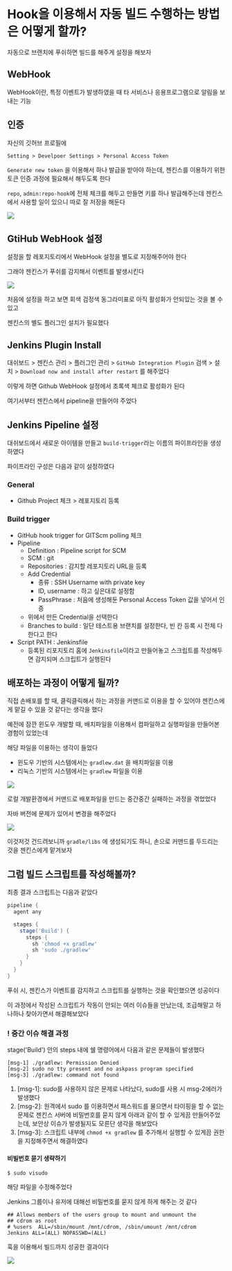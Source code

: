 # Hook을 이용해서 자동 빌드 수행하는 방법은 어떻게 할까?

자동으로 브랜치에 푸쉬하면 빌드를 해주게 설정을 해보자

## WebHook
WebHook이란, 특정 이벤트가 발생하였을 때 타 서비스나 응용프로그램으로 알림을 보내는 기능

## 인증

자신의 깃허브 프로필에 

`Setting > Develpoer Settings > Personal Access Token`

`Generate new token` 을 이용해서 하나 발급을 받아야 하는데, 젠킨스를 이용하기 위한 토큰 인증 과정에 필요해서 해두도록 한다

`repo`, `admin:repo-hook`에 전체 체크를 해두고 만들면 키를 하나 발급해주는데 젠킨스에서 사용할 일이 있으니 따로 잘 저장을 해둔다

<img src="https://github.com/Geol2/Today-I-Learned/blob/main/Java/images/Project/accessToken.png?raw=true" />

## GtiHub WebHook 설정

설정을 할 레포지토리에서 WebHook 설정을 별도로 지정해주어야 한다

그래야 젠킨스가 푸쉬를 감지해서 이벤트를 발생시킨다

<img src="https://github.com/Geol2/Today-I-Learned/blob/main/Java/images/Project/webHook-setting.png?raw=true" />

처음에 설정을 하고 보면 회색 검정색 동그라미표로 아직 활성화가 안되있는 것을 볼 수 있고

젠킨스의 별도 플러그인 설치가 필요했다

## Jenkins Plugin Install

대쉬보드 > 젠킨스 관리 > 플러그인 관리 > `GitHub Integration Plugin` 검색 > 설치 > `Download now and install after restart` 를 해주었다

이렇게 하면 Github WebHook 설정에서 초록색 체크로 활성화가 된다

여기서부터 젠킨스에서 pipeline을 만들어야 주었다

## Jenkins Pipeline 설정

대쉬보드에서 새로운 아이템을 만들고 `build-trigger`라는 이름의 파이프라인을 생성하였다

파이프라인 구성은 다음과 같이 설정하였다

### General

- Github Project 체크 > 레포지토리 등록

### Build trigger

- GitHub hook trigger for GITScm polling 체크
- Pipeline
    - Definition : Pipeline script for SCM
    - SCM : git
    - Repositories : 감지할 레포지토리 URL을 등록
    - Add Credential
        - 종류 : SSH Username with private key
        - ID, username : 하고 싶은대로 설정함
        - PassPhrase : 처음에 생성해둔 Personal Access Token 값을 넣어서 인증
    - 위에서 만든 Credential을 선택한다
    - Branches to build : 일단 테스트용 브랜치를 설정한다, 빈 칸 등록 시 전체 다한다고 한다
- Script PATH : Jenkinsfile
    - 등록된 리포지토리 홈에 `Jenkinsfile`이라고 만들어놓고 스크립트를 작성해두면 감지되며 스크립트가 실행된다

## 배포하는 과정이 어떻게 될까?

직접 손배포를 할 때, 클릭클릭해서 하는 과정을 커맨드로 이용을 할 수 있어야 젠킨스에게 맡길 수 있을 것 같다는 생각을 했다

예전에 잠깐 윈도우 개발할 때, 배치파일을 이용해서 컴파일하고 실행파일을 만들어본 경험이 있었는데

해당 파일을 이용하는 생각이 들었다

- 윈도우 기반의 시스템에서는 `gradlew.dat` 을 배치파일을 이용
- 리눅스 기반의 시스템에서는 `gradlew` 파일을 이용

<img src="https://github.com/Geol2/Today-I-Learned/blob/main/Java/images/Project/build-1.png?raw=true" />

로컬 개발환경에서 커맨드로 배포파일을 만드는 중간중간 실패하는 과정을 겪었었다

자바 버전에 문제가 있어서 변경을 해주었다

<img src="https://github.com/Geol2/Today-I-Learned/blob/main/Java/images/Project/build-setting.png?raw=true" />

이것저것 건드려보니까 `gradle/libs` 에 생성되기도 하니, 손으로 커맨드를 두드리는 것을 젠킨스에게 맡겨보자

## 그럼 빌드 스크립트를 작성해볼까?

최종 결과 스크립트는 다음과 같았다

```gradle
pipeline {
  agent any

  stages {
    stage('Build') {
      steps {
        sh 'chmod +x gradlew'
        sh 'sudo ./gradlew'
      }
    }
  }
}
```

푸쉬 시, 젠킨스가 이벤트를 감지하고 스크립트를 실행하는 것을 확인했으면 성공이다

이 과정에서 작성된 스크립트가 작동이 안되는 여러 이슈들을 만났는데, 조급해말고 하나하나 찾아가면서 해결해보았다

### ! 중간 이슈 해결 과정

stage('Build') 안의 steps 내에 쉘 명령어에서 다음과 같은 문제들이 발생했다

```
[msg-1] ./gradlew: Permission Denied
[msg-2] sudo no tty present and no askpass program specified
[msg-3] ./gradlew: command not found
```

1. [msg-1]: sudo를 사용하지 않은 문제로 나타났다, sudo를 사용 시 msg-2에러가 발생했다
2. [msg-2]: 원격에서 sudo 를 이용하면서 패스워드를 물으면서 타이핑을 할 수 없는 문제로 젠킨스 서버에 비밀번호를 묻지 않게 아래과 같이 할 수 있게끔 만들어주었는데, 보안상 이슈가 발생될지도 모른단 생각을 해보았다
3. [msg-3]: 스크립트 내부에 `chmod +x gradlew` 를 추가해서 실행할 수 있게끔 권한을 지정해주면서 해결하였다

#### 비빌번호 묻기 생략하기

```
$ sudo visudo
```
해당 파일을 수정해주었다

Jenkins 그룹이나 유저에 대해선 비밀번호를 묻지 않게 하게 해주는 것 같다
```
## Allows members of the users group to mount and unmount the
## cdrom as root
# %users  ALL=/sbin/mount /mnt/cdrom, /sbin/umount /mnt/cdrom
Jenkins ALL=(ALL) NOPASSWD=(ALL)
```

훅을 이용해서 빌드까지 성공한 결과이다

<img src="https://github.com/Geol2/Today-I-Learned/blob/main/Java/images/Project/jenkins-stage-view.png?raw=true" />